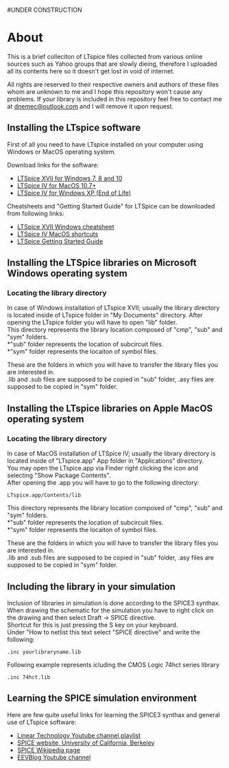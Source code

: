 #UNDER CONSTRUCTION

# About

This is a brief colleciton of LTspice files collected from various online sources such as Yahoo groups that are slowly dieing, therefore I uploaded all its contents here so it doesn't get lost in void of internet.

All rights are reserved to their respective owners and authors of these files whom are unknown to me and I hope this repository won't cause any problems.
If your library is included in this repository feel free to contact me at dnemec@outlook.com and I will remove it upon request.

## Installing the LTspice software

First of all you need to have LTspice installed on your computer using Windows or MacOS operating system.

Download links for the software:
* [LTSpice XVII for Windows 7, 8 and 10](http://ltspice.analog.com/software/LTspiceXVII.exe)
* [LTSpice IV for MacOS 10.7+](http://ltspice.analog.com/software/LTspiceIV.dmg)
* [LTSpice IV for Windows XP (End of Life)](http://ltspice.analog.com/software/LTspiceIV.exe/)

Cheatsheets and "Getting Started Guide" for LTSpice can be downloaded from following links:
* [LTSpice XVII Windows cheatsheet](http://www.analog.com/media/en/simulation-models/spice-models/LTspice_ShortcutFlyer.pdf)
* [LTSpice IV MacOS shortcuts](http://www.analog.com/media/en/simulation-models/spice-models/LTspiceShortcutsForMacOSX.pdf)
* [LTSpice Getting Started Guide](http://www.analog.com/media/en/simulation-models/spice-models/LTspiceGettingStartedGuide.pdf)

## Installing the LTSpice libraries on Microsoft Windows operating system

### Locating the library directory
In case of Windows installation of LTspice XVII; usually the library directory is located inside of LTspice folder in "My Documents" directory.
After opening the LTspice folder you will have to open "lib" folder.  
This directory represents the library location composed of "cmp", "sub" and "sym" folders.  
*"sub" folder represents the location of subcircuit files.  
*"sym" folder represents the locaiton of symbol files.  

These are the folders in which you will have to transfer the library files you are interested in.  
.lib and .sub files are supposed to be copied in "sub" folder, .asy files are supposed to be copied in "sym" folder.  

## Installing the LTspice libraries on Apple MacOS operating system

### Locating the library directory
In case of MacOS installation of LTSpice IV; usually the library directory is located inside of "LTspice.app" App folder in "Applications" directory.  
You may open the LTspice.app via Finder right clicking the icon and selecting "Show Package Contents".  
After opening the .app you will have to go to the following directory:  
```
LTspice.app/Contents/lib
```
This directory represents the library location composed of "cmp", "sub" and "sym" folders.  
*"sub" folder represents the location of subcircuit files.  
*"sym" folder represents the locaiton of symbol files.  

These are the folders in which you will have to transfer the library files you are interested in.  
.lib and .sub files are supposed to be copied in "sub" folder, .asy files are supposed to be copied in "sym" folder.  

## Including the library in your simulation
Inclusion of libraries in simulation is done according to the SPICE3 synthax.  
When drawing the schematic for the simulation you have to right click on the drawing and then select Draft -> SPICE directive.  
Shortcut for this is just pressing the S key on your keyboard.  
Under "How to netlist this text select "SPICE directive" and write the following:  
```
.inc yourlibraryname.lib
```
Following example represents icluding the CMOS Logic 74hct series library  
```
.inc 74hct.lib
```

## Learning the SPICE simulation environment
Here are few quite useful links for learning the SPICE3 synthax and general use of LTspice software:  

* [Linear Technology Youtube channel playlist](https://www.youtube.com/watch?v=JWm8z5fyhP8&list=PL4vooS_8RnzE4EoE27QssuxsccFmspbRP)
* [SPICE website, University of California, Berkeley](https://bwrcs.eecs.berkeley.edu/Classes/IcBook/SPICE/)
* [SPICE Wikipedia page](https://en.wikipedia.org/wiki/SPICE)
* [EEVBlog Youtube channel](https://www.youtube.com/user/EEVblog/)
